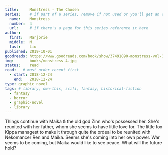 ```yaml
---
title:     Monstress - The Chosen
series:    # if part of a series, remove if not used or you'll get an error
  name:    Monstress
  number:  4
  url:     # if there's a page for this series reference it here
author: 
  first:   Marjorie 
  middle:  M.
  last:    Liu
published: 2019-10-01 
goodreads: https://www.goodreads.com/book/show/37491890-monstress-vol-3
img:       books/monstress-4.jpg
status:    read
read:   # must order recent first
  - start: 2018-12-24 
    end:   2018-12-24
type: graphic_novel
tags: # library, own-this, scifi, fantasy, historical-fiction
  - fantasy
  - horror
  - graphic-novel
  - library
---
```

Things continue with Maika & the old god Zinn who's possessed her. She's reunited with her father, whom she seems to have little love for. The little fox Kippa managest to make it through quite the ordeal to be reunited with Nekomancer Ren and Maika. Seems she's coming into her own power. War seems to be coming, but Maika would like to see peace. What will the future hold?

